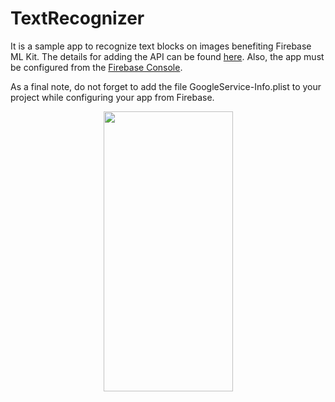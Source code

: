 # TextRecognizer

It is a sample app to recognize text blocks on images benefiting Firebase ML Kit. The details for adding the API can be found <a href="https://firebase.google.com/docs/ml-kit/ios/recognize-text">here</a>.
Also, the app must be configured from the <a href="https://firebase.google.com">Firebase Console</a>.

As a final note, do not forget to add the file GoogleService-Info.plist to your project while configuring your app from Firebase. 

<p align="center">
    <img src="https://github.com/mtuzer/TextRecognizerApp/blob/master/TextMiner.gif" width="207" height="448" />
</p>
